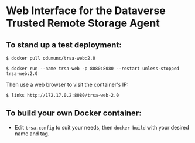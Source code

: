 # Web Interface for the Dataverse Trusted Remote Storage Agent

## To stand up a test deployment:

	$ docker pull odumunc/trsa-web:2.0
	
	$ docker run --name trsa-web -p 8080:8080 --restart unless-stopped trsa-web:2.0
	
Then use a web browser to visit the container's IP:

	$ links http://172.17.0.2:8080/trsa-web-2.0
	
	
## To build your own Docker container:

* Edit `trsa.config` to suit your needs, then `docker build` with your desired name and tag.
